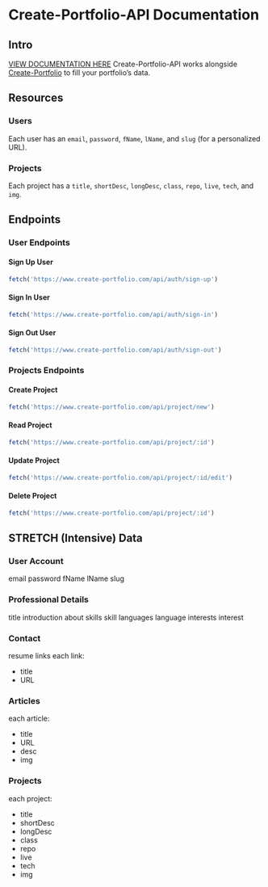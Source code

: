 # Create-Portfolio-API Documentation
## Intro
[VIEW DOCUMENTATION HERE](http://victoriamurray.me/create-portfolio-backend/#/)
Create-Portfolio-API works alongside [Create-Portfolio](https://github.com/t0ri/create-portfolio-frontend) to fill your portfolio’s data.  

## Resources
### Users
Each user has an `email`, `password`, `fName`, `lName`, and `slug` (for a personalized URL).

### Projects
Each project has a `title`, `shortDesc`, `longDesc`, `class`, `repo`, `live`, `tech`, and `img`.

## Endpoints
### User Endpoints
#### Sign Up User
``` javascript
fetch('https://www.create-portfolio.com/api/auth/sign-up')
```

#### Sign In User
``` javascript
fetch('https://www.create-portfolio.com/api/auth/sign-in')
```

#### Sign Out User
``` javascript
fetch('https://www.create-portfolio.com/api/auth/sign-out')
```

### Projects Endpoints
#### Create Project
``` javascript
fetch('https://www.create-portfolio.com/api/project/new')
```

#### Read Project
``` javascript
fetch('https://www.create-portfolio.com/api/project/:id')
```

#### Update Project
``` javascript
fetch('https://www.create-portfolio.com/api/project/:id/edit')
```

#### Delete Project
``` javascript
fetch('https://www.create-portfolio.com/api/project/:id')
```


## STRETCH (Intensive) Data
### User Account
email
password
fName
lName
slug
### Professional Details
title
introduction
about
skills
skill
languages
language
interests
interest
### Contact
resume
links
each link:
* title
* URL
### Articles
each article:
* title
* URL
* desc
* img
### Projects
each project:
* title
* shortDesc
* longDesc
* class
* repo
* live
* tech
* img
